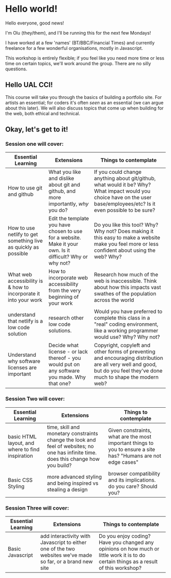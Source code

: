 # Hello world!

Hello everyone, good news!

I'm Olu (they/them), and I'll be running this for the next few Mondays!

I have worked at a few 'names' (BT/BBC/Financial Times) and currently freelance for a few wonderful organisations, mostly in Javascript.

This workshop is entirely flexible; if you feel like you need more time or less time on certain topics, we'll work around the group. There are no silly questions.

## Hello UAL CCI!

This course will take you through the basics of building a portfolio site. For artists an essential; for coders it's often _seen_ as an essential (we can argue about this later). We will also discuss topics that come up when building for the web, both ethical and technical.

## Okay, let's get to it!

### Session one will cover:

| Essential Learning                                               | Extensions                                                                                                  | Things to contemplate                                                                                                                                                   |
| ---------------------------------------------------------------- | ----------------------------------------------------------------------------------------------------------- | ----------------------------------------------------------------------------------------------------------------------------------------------------------------------- |
| How to use git and github                                        | What you like and dislike about git and github, and more importantly, _why_ you do?                         | If you could change anything about git/github, what would it be? Why? What impact would you choice have on the user base/employees/etc? Is it even possible to be sure? |
| How to use netlify to get something live as quickly as possible  | Edit the template you have chosen to use for a website. Make it your own. Is it difficult? Why or why not? | Do you like this tool? Why? Why not? Does making it this easy to make a website make you feel more or less confident about using the web? Why?                          |
| What web accessibility is & how to incorporate it into your work | How to incorporate web accessibility from the very beginning of your work                                    | Research how much of the web is inaccessible. Think about how this impacts vast swathes of the population across the world                                             |
| understand that netlify is a low code solution                   | research other low code solutions.                                                                          | Would you have preferred to complete this class in a "real" coding environment, like a working programmer would use? Why? Why not?                                      |
| Understand why software licenses are important                  | Decide what license - or lack thereof - you would put on any software you made. Why that one?               | Copyright, copyleft and other forms of preventing and encouraging distribution are all very well and good, but do you feel they've done much to shape the modern web?   |

### Session Two will cover:

| Essential Learning                               | Extensions                                                                                                                          | Things to contemplate                                                                                         |
| ------------------------------------------------ | ----------------------------------------------------------------------------------------------------------------------------------- | ------------------------------------------------------------------------------------------------------------- |
| basic HTML layout, and where to find inspiration | time, skill and monetary constraints change the look and feel of websites; no one has infinite time. does this change how you build? | Given constraints, what are the most important things to you to ensure a site has? "Humans are not edge cases" |
| Basic CSS Styling                                | more advanced styling and being inspired vs stealing a design                                                                       | browser compatibility and its implications. do you care? Should you?                                          |

### Session Three will cover:

| Essential Learning | Extensions                                                                                                 | Things to contemplate                                                                                                                  |
| ------------------ | ---------------------------------------------------------------------------------------------------------- | -------------------------------------------------------------------------------------------------------------------------------------- |
| Basic Javascript   | add interactivity with Javascript to either one of the two websites we've made so far, or a brand new site | Do you enjoy coding? Have you changed any opinions on how much or little work it is to do certain things as a result of this workshop? |
